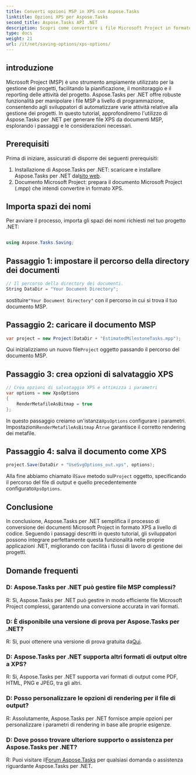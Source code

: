 ```yaml
---
title: Converti opzioni MSP in XPS con Aspose.Tasks
linktitle: Opzioni XPS per Aspose.Tasks
second_title: Aspose.Tasks API .NET
description: Scopri come convertire i file Microsoft Project in formato XPS utilizzando Aspose.Tasks per .NET. Integrazione semplice, funzionalità robusta.
type: docs
weight: 21
url: /it/net/saving-options/xps-options/
---
```

## introduzione
Microsoft Project (MSP) è uno strumento ampiamente utilizzato per la gestione dei progetti, facilitando la pianificazione, il monitoraggio e il reporting delle attività del progetto. Aspose.Tasks per .NET offre robuste funzionalità per manipolare i file MSP a livello di programmazione, consentendo agli sviluppatori di automatizzare varie attività relative alla gestione dei progetti. In questo tutorial, approfondiremo l'utilizzo di Aspose.Tasks per .NET per generare file XPS da documenti MSP, esplorando i passaggi e le considerazioni necessari.
## Prerequisiti
Prima di iniziare, assicurati di disporre dei seguenti prerequisiti:
1.  Installazione di Aspose.Tasks per .NET: scaricare e installare Aspose.Tasks per .NET dal[sito web](https://releases.aspose.com/tasks/net/).
2. Documento Microsoft Project: prepara il documento Microsoft Project (.mpp) che intendi convertire in formato XPS.

## Importa spazi dei nomi
Per avviare il processo, importa gli spazi dei nomi richiesti nel tuo progetto .NET:
```csharp

using Aspose.Tasks.Saving;
```

## Passaggio 1: impostare il percorso della directory dei documenti
```csharp
// Il percorso della directory dei documenti.
String DataDir = "Your Document Directory";
```
 sostituire`"Your Document Directory"` con il percorso in cui si trova il tuo documento MSP.
## Passaggio 2: caricare il documento MSP
```csharp
var project = new Project(DataDir + "EstimatedMilestoneTasks.mpp");
```
 Qui inizializziamo un nuovo file`Project` oggetto passando il percorso del documento MSP.
## Passaggio 3: crea opzioni di salvataggio XPS
```csharp
// Crea opzioni di salvataggio XPS e ottimizza i parametri
var options = new XpsOptions
{
    RenderMetafileAsBitmap = true
};
```
 In questo passaggio creiamo un'istanza`XpsOptions` configurare i parametri. Impostazioni`RenderMetafileAsBitmap` A`true` garantisce il corretto rendering dei metafile.
## Passaggio 4: salva il documento come XPS
```csharp
project.Save(DataDir + "UseSvgOptions_out.xps", options);
```
 Alla fine abbiamo chiamato il`Save` metodo sul`Project` oggetto, specificando il percorso del file di output e quello precedentemente configurato`XpsOptions`.

## Conclusione
In conclusione, Aspose.Tasks per .NET semplifica il processo di conversione dei documenti Microsoft Project in formato XPS a livello di codice. Seguendo i passaggi descritti in questo tutorial, gli sviluppatori possono integrare perfettamente questa funzionalità nelle proprie applicazioni .NET, migliorando con facilità i flussi di lavoro di gestione dei progetti.
## Domande frequenti
### D: Aspose.Tasks per .NET può gestire file MSP complessi?
R: Sì, Aspose.Tasks per .NET può gestire in modo efficiente file Microsoft Project complessi, garantendo una conversione accurata in vari formati.
### D: È disponibile una versione di prova per Aspose.Tasks per .NET?
 R: Sì, puoi ottenere una versione di prova gratuita da[Qui](https://releases.aspose.com/).
### D: Aspose.Tasks per .NET supporta altri formati di output oltre a XPS?
R: Sì, Aspose.Tasks per .NET supporta vari formati di output come PDF, HTML, PNG e JPEG, tra gli altri.
### D: Posso personalizzare le opzioni di rendering per il file di output?
R: Assolutamente, Aspose.Tasks per .NET fornisce ampie opzioni per personalizzare i parametri di rendering in base alle proprie esigenze.
### D: Dove posso trovare ulteriore supporto o assistenza per Aspose.Tasks per .NET?
 R: Puoi visitare il[Forum Aspose.Tasks](https://forum.aspose.com/c/tasks/15) per qualsiasi domanda o assistenza riguardante Aspose.Tasks per .NET.